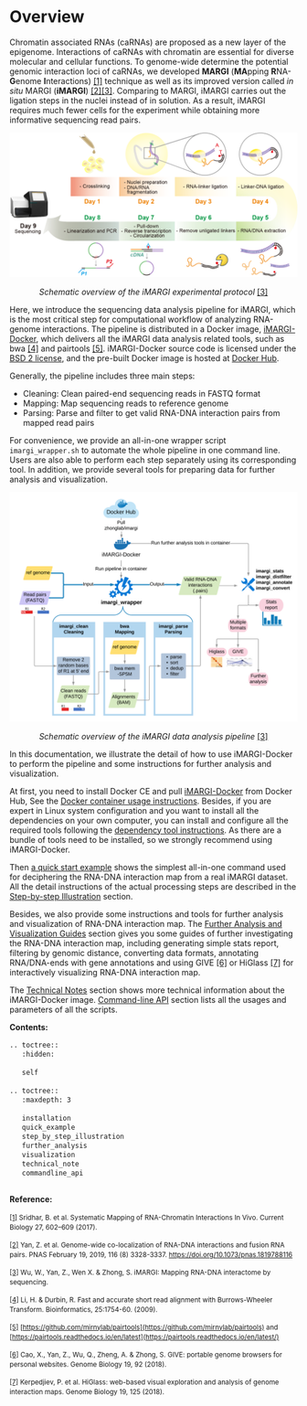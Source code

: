 # Overview

Chromatin associated RNAs (caRNAs) are proposed as a new layer of the epigenome. Interactions of caRNAs with chromatin
are essential for diverse molecular and cellular functions. To genome-wide determine the potential genomic interaction
loci of caRNAs, we developed **MARGI** (**MA**pping **R**NA-**G**enome **I**nteractions) <a id="a1">[[1]](#f1)</a>
technique as well as its improved version called *in situ* MARGI
(**iMARGI**) <a id="a2">[[2]](#f2)</a><a id="a3" align="center">[[3]](#f3)</a>. Comparing to
MARGI, iMARGI carries out the ligation steps in the nuclei instead of in solution. As a result, iMARGI requires much
fewer cells for the experiment while obtaining more informative sequencing read pairs.

![](./figures/iMARGI_protocol.png)
<i><center>Schematic overview of the iMARGI experimental protocol </i><a id="a3">[[3]](#f3)</a></center>

Here, we introduce the sequencing data analysis pipeline for iMARGI, which is the most critical step for computational
workflow of analyzing RNA-genome interactions. The pipeline is distributed in a Docker image,
[iMARGI-Docker](https://github.com/Zhong-Lab-UCSD/iMARGI-Docker), which delivers all the iMARGI data analysis related
tools, such as bwa <a id="a4">[[4]](#f4)</a> and pairtools <a id="a5">[[5]](#f5)</a>. iMARGI-Docker source code is licensed
under the [BSD 2 license](./src/LICENSE), and the pre-built Docker image is hosted at
[Docker Hub](https://hub.docker.com/r/zhonglab/imargi).

Generally, the pipeline includes three main steps:

- Cleaning: Clean paired-end sequencing reads in FASTQ format
- Mapping: Map sequencing reads to reference genome
- Parsing: Parse and filter to get valid RNA-DNA interaction pairs from mapped read pairs

For convenience, we provide an all-in-one wrapper script `imargi_wrapper.sh` to automate the whole pipeline in one
command line. Users are also able to perform each step separately using its corresponding tool. In addition, we provide
several tools for preparing data for further analysis and visualization.

![](./figures/iMARGI_docker.png)
<i><center>Schematic overview of the iMARGI data analysis pipeline </i><a id="a3">[[3]](#f3)</a></center>

In this documentation, we illustrate the detail of how to use iMARGI-Docker to perform the pipeline and some
instructions for further analysis and visualization.

At first, you need to install Docker CE and pull [iMARGI-Docker](https://hub.docker.com/r/zhonglab/imargi/) from
Docker Hub, See the [Docker container usage instructions](./installation.md). Besides, if you are expert in Linux system
configuration and you want to install all the dependencies on your own computer, you can install and configure all the
required tools following the [dependency tool instructions](./installation.md). As there are a bundle of tools need
to be installed, so we strongly recommend using iMARGI-Docker.

Then [a quick start example](./quick_example.md) shows the simplest all-in-one command used for deciphering the
RNA-DNA interaction map from a real iMARGI dataset. All the detail instructions of the actual processing steps are
described in the
[Step-by-step Illustration](./step_by_step_illustration.md) section.

Besides, we also provide some instructions and tools for further analysis and visualization of RNA-DNA interaction map.
The [Further Analysis and Visualization Guides](./further_analysis.md) section gives you some guides of further
investigating the RNA-DNA interaction map, including generating simple stats report, filtering by genomic distance,
converting data formats, annotating RNA/DNA-ends with gene annotations and using GIVE <a id="a6">[[6]](#f6)</a> or
HiGlass <a id="a7">[[7]](#f7)</a> for interactively visualizing RNA-DNA interaction map.

The [Technical Notes](./technical_note.md) section shows more technical information about the iMARGI-Docker image.
[Command-line API](./commandline_api.md) section lists all the usages and parameters of all the scripts.

**Contents:**

```eval_rst
.. toctree::
   :hidden:

   self
   
.. toctree::
   :maxdepth: 3

   installation
   quick_example
   step_by_step_illustration
   further_analysis
   visualization
   technical_note
   commandline_api
   
```

**Reference:**

<small>[[1]](#a1) <span id="f1"></span> Sridhar, B. et al. Systematic Mapping of RNA-Chromatin Interactions In Vivo. Current Biology 27, 602–609 (2017).</small>

<small>[[2]](#a2) <span id="f2"></span> Yan, Z. et al. Genome-wide co-localization of RNA-DNA interactions and fusion RNA pairs. PNAS February 19, 2019, 116 (8) 3328-3337. https://doi.org/10.1073/pnas.1819788116 </small>

<small>[[3]](#a3) <span id="f3"></span> Wu, W., Yan, Z., Wen X. & Zhong, S. iMARGI: Mapping RNA-DNA interactome by sequencing.</small>

<small>[[4]](#a4) <span id="f4"></span> Li, H. & Durbin, R. Fast and accurate short read alignment with Burrows-Wheeler Transform. Bioinformatics, 25:1754-60. (2009).</small>

<small>[[5]](#a5) <span id="f4"></span> [https://github.com/mirnylab/pairtools](https://github.com/mirnylab/pairtools) and [https://pairtools.readthedocs.io/en/latest](https://pairtools.readthedocs.io/en/latest/)</small>

<small>[[6]](#a6) <span id="f4"></span> Cao, X., Yan, Z., Wu, Q., Zheng, A. & Zhong, S. GIVE: portable genome browsers for personal websites. Genome Biology 19, 92 (2018).</small>

<small>[[7]](#a7) <span id="f5"></span> Kerpedjiev, P. et al. HiGlass: web-based visual exploration and analysis of genome interaction maps. Genome Biology 19, 125 (2018).</small>